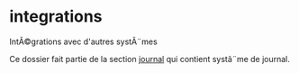 # integrations

IntÃ©grations avec d'autres systÃ¨mes

Ce dossier fait partie de la section [journal](..) qui contient systã¨me de journal.
